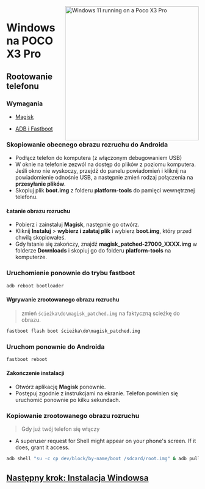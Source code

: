 <img align="right" src="https://github.com/n00b69/woa-vayu/blob/main/vayu.png" width="350" alt="Windows 11 running on a Poco X3 Pro">

# Windows na POCO X3 Pro

## Rootowanie telefonu

### Wymagania
- [Magisk](https://github.com/topjohnwu/Magisk/releases/latest)

- [ADB i Fastboot](https://developer.android.com/studio/releases/platform-tools)

### Skopiowanie obecnego obrazu rozruchu do Androida
- Podłącz telefon do komputera (z włączonym debugowaniem USB)
- W oknie na telefonie zezwól na dostęp do plików z poziomu komputera. Jeśli okno nie wyskoczy, przejdź do panelu powiadomień i kliknij na powiadomienie odnośnie USB, a następnie zmień rodzaj połączenia na **przesyłanie plików**.
- Skopiuj plik **boot.img** z folderu **platform-tools** do pamięci wewnętrznej telefonu.

#### Łatanie obrazu rozruchu
- Pobierz i zainstaluj **Magisk**, następnie go otwórz.
- Kliknij **Instaluj** > **wybierz i załataj plik** i wybierz **boot.img**, który przed chwilą skopiowałeś.
- Gdy łatanie się zakończy, znajdź **magisk_patched-27000_XXXX.img** w folderze **Downloads** i skopiuj go do folderu **platform-tools** na komputerze.

### Uruchomienie ponownie do trybu fastboot
```cmd
adb reboot bootloader
```

#### Wgrywanie zrootowanego obrazu rozruchu
> zmień `ścieżka\do\magisk_patched.img` na faktyczną scieżkę do obrazu.
```cmd
fastboot flash boot ścieżka\do\magisk_patched.img
```

### Uruchom ponownie do Androida
```cmd
fastboot reboot
```

#### Zakończenie instalacji
- Otwórz aplikację **Magisk** ponownie.
- Postępuj zgodnie z instrukcjami na ekranie. Telefon powinien się uruchomić ponownie po kilku sekundach.

### Kopiowanie zrootowanego obrazu rozruchu
> Gdy już twój telefon się włączy

- A superuser request for Shell might appear on your phone's screen. If it does, grant it access.
```cmd
adb shell "su -c cp dev/block/by-name/boot /sdcard/root.img" & adb pull /sdcard/root.img
```

## [Następny krok: Instalacja Windowsa](3-install.md)













































